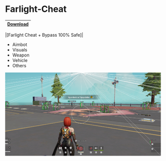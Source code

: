 # Farlight-Cheat

|[Download](https://discord.gg/uHdQeAG2nT)
|:------------- |

|[Farlight Cheat + Bypass 100% Safe]|
- Aimbot
- Visuals
- Weapon
- Vehicle
- Others

![image](https://raw.githubusercontent.com/expmodsx/Farlight-Cheat/main/files/image.png)
